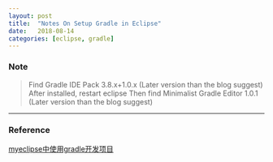 ```yaml
---
layout: post
title:  "Notes On Setup Gradle in Eclipse"
date:   2018-08-14
categories: [eclipse, gradle]
---
```


### Note
> Find Gradle IDE Pack 3.8.x+1.0.x (Later version than the blog suggest)
> After installed, restart eclipse
> Then find Minimalist Gradle Editor 1.0.1 (Later version than the blog suggest)


---

### Reference
[myeclipse中使用gradle开发项目](http://www.cnblogs.com/myzhijie/p/4807387.html)